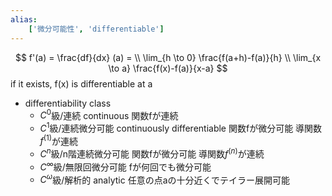 ```yaml
---
alias:
    ['微分可能性', 'differentiable']
---
```

$$ f'(a) = \frac{df}{dx} (a) = \\ \lim_{h \to 0} \frac{f(a+h)-f(a)}{h} \\ \lim_{x \to a} \frac{f(x)-f(a)}{x-a} $$
if it exists, f(x) is differentiable at a
- differentiability class
    - $C^0$級/連続 continuous
        関数fが連続
    - $C^1$級/連続微分可能 continuously differentiable
        関数fが微分可能
        導関数$f^{(1)}$が連続
    - $C^n$級/n階連続微分可能
        関数fが微分可能
        導関数$f^{(n)}$が連続
    - $C^\infty$級/無限回微分可能
        fが何回でも微分可能
    - $C^\omega$級/解析的 analytic
        任意の点aの十分近くでテイラー展開可能